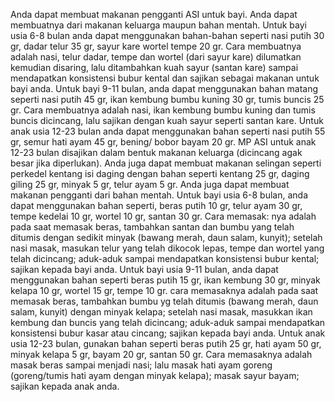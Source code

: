 Anda dapat membuat makanan pengganti ASI untuk bayi. Anda dapat membuatnya dari makanan keluarga maupun bahan mentah. Untuk bayi usia 6-8 bulan anda dapat menggunakan bahan-bahan seperti nasi putih 30 gr, dadar telur 35 gr, sayur kare wortel tempe 20 gr. Cara membuatnya adalah nasi, telur dadar, tempe dan wortel (dari sayur kare) dilumatkan kemudian disaring, lalu ditambahkan kuah sayur (santan kare) sampai mendapatkan konsistensi bubur kental dan sajikan sebagai makanan untuk bayi anda. Untuk bayi 9-11 bulan, anda dapat menggunakan bahan matang seperti nasi putih 45 gr,  ikan kembung bumbu kuning 30 gr, tumis buncis 25 gr. Cara membuatnya adalah nasi, ikan kembung bumbu kuning dan tumis buncis dicincang, lalu sajikan dengan kuah sayur seperti santan kare. Untuk anak usia 12-23 bulan anda dapat menggunakan bahan seperti nasi putih 55 gr, semur hati ayam 45 gr, bening/ bobor bayam 20 gr. MP ASI untuk anak 12-23 bulan disajikan dalam bentuk makanan keluarga (dicincang agak besar jika diperlukan).  Anda juga dapat membuat makanan selingan seperti perkedel kentang isi daging dengan bahan seperti kentang 25 gr, daging giling 25 gr, minyak 5 gr, telur ayam 5 gr. Anda juga dapat membuat makanan pengganti dari bahan mentah. Untuk bayi usia 6-8 bulan, anda dapat menggunakan bahan seperti, beras putih 10 gr, telur ayam 30 gr, tempe kedelai 10 gr, wortel 10 gr, santan 30 gr. Cara memasak: nya adalah pada saat memasak beras, tambahkan santan dan bumbu yang telah ditumis dengan sedikit minyak (bawang merah, daun salam, kunyit); setelah nasi masak, masukan telur yang telah dikocok lepas, tempe dan wortel yang telah dicincang; aduk-aduk sampai mendapatkan konsistensi bubur kental; sajikan kepada bayi anda. Untuk bayi usia 9-11 bulan, anda dapat menggunakan bahan seperti beras putih 15 gr, ikan kembung 30 gr, minyak kelapa 10 gr, wortel 15 gr, tempe 10 gr. cara memasaknya adalah pada saat memasak beras, tambahkan bumbu yg telah ditumis (bawang merah, daun salam, kunyit) dengan minyak kelapa; setelah nasi masak, masukkan ikan kembung dan buncis yang telah dicincang; aduk-aduk sampai mendapatkan konsistensi bubur kasar atau cincang; sajikan kepada bayi anda. Untuk anak usia 12-23 bulan, gunakan bahan seperti beras putih 25 gr, hati ayam 50 gr, minyak kelapa 5 gr, bayam 20 gr, santan 50 gr. Cara memasaknya adalah masak beras sampai menjadi nasi; lalu masak hati ayam goreng (goreng/tumis hati ayam dengan minyak kelapa); masak sayur bayam; sajikan kepada anak anda. 